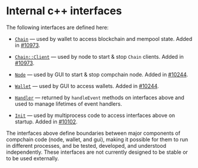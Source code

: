 # Internal c++ interfaces

The following interfaces are defined here:

* [`Chain`](chain.h) — used by wallet to access blockchain and mempool state. Added in [#10973](https://github.com/bitcoin/compchain/pull/10973).

* [`Chain::Client`](chain.h) — used by node to start & stop `Chain` clients. Added in [#10973](https://github.com/bitcoin/compchain/pull/10973).

* [`Node`](node.h) — used by GUI to start & stop compchain node. Added in [#10244](https://github.com/bitcoin/compchain/pull/10244).

* [`Wallet`](wallet.h) — used by GUI to access wallets. Added in [#10244](https://github.com/bitcoin/compchain/pull/10244).

* [`Handler`](handler.h) — returned by `handleEvent` methods on interfaces above and used to manage lifetimes of event handlers.

* [`Init`](init.h) — used by multiprocess code to access interfaces above on startup. Added in [#10102](https://github.com/bitcoin/compchain/pull/10102).

The interfaces above define boundaries between major components of compchain code (node, wallet, and gui), making it possible for them to run in different processes, and be tested, developed, and understood independently. These interfaces are not currently designed to be stable or to be used externally.
